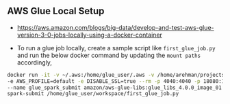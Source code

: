 ## AWS Glue Local Setup

- https://aws.amazon.com/blogs/big-data/develop-and-test-aws-glue-version-3-0-jobs-locally-using-a-docker-container

- To run a glue job locally, create a sample script like `first_glue_job.py` and run the below docker command by updating
the `mount paths` accordingly,

```bash
docker run -it -v ~/.aws:/home/glue_user/.aws -v /home/arehman/projects/aws-glue-local-setup/:/home/glue_user/workspace/ \
-e AWS_PROFILE=default -e DISABLE_SSL=true --rm -p 4040:4040 -p 18080:18080 \
--name glue_spark_submit amazon/aws-glue-libs:glue_libs_4.0.0_image_01 \
spark-submit /home/glue_user/workspace/first_glue_job.py
```